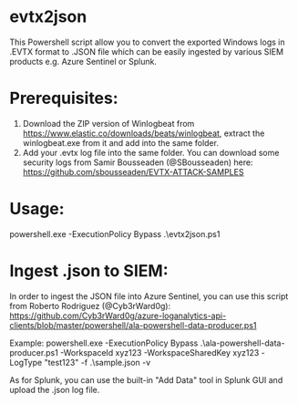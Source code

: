 # evtx2json
This Powershell script allow you to convert the exported Windows logs in .EVTX format to .JSON file which can be easily ingested by various SIEM products e.g. Azure Sentinel or Splunk.

# Prerequisites:
1. Download the ZIP version of Winlogbeat from https://www.elastic.co/downloads/beats/winlogbeat, extract the winlogbeat.exe from it and add into the same folder.
2. Add your .evtx log file into the same folder. You can download some security logs from Samir Bousseaden (@SBousseaden) here: https://github.com/sbousseaden/EVTX-ATTACK-SAMPLES

# Usage:
powershell.exe -ExecutionPolicy Bypass .\evtx2json.ps1

# Ingest .json to SIEM:
In order to ingest the JSON file into Azure Sentinel, you can use this script from Roberto Rodriguez (@Cyb3rWard0g): https://github.com/Cyb3rWard0g/azure-loganalytics-api-clients/blob/master/powershell/ala-powershell-data-producer.ps1

Example:
powershell.exe -ExecutionPolicy Bypass .\ala-powershell-data-producer.ps1 -WorkspaceId xyz123 -WorkspaceSharedKey xyz123 -LogType "test123" -f .\sample.json -v

As for Splunk, you can use the built-in "Add Data" tool in Splunk GUI and upload the .json log file.
